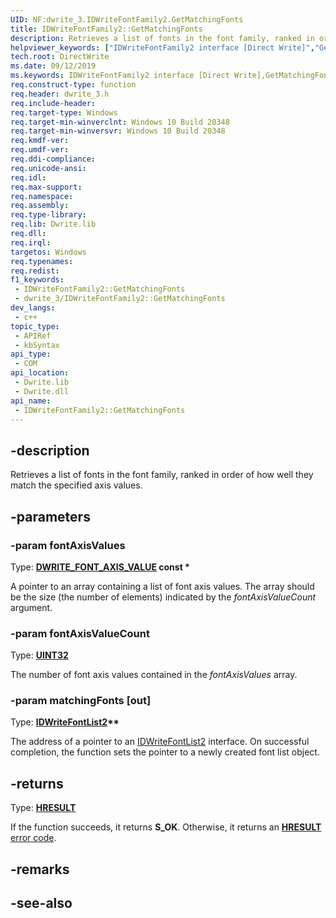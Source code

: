 ```yaml
---
UID: NF:dwrite_3.IDWriteFontFamily2.GetMatchingFonts
title: IDWriteFontFamily2::GetMatchingFonts
description: Retrieves a list of fonts in the font family, ranked in order of how well they match the specified axis values.
helpviewer_keywords: ["IDWriteFontFamily2 interface [Direct Write]","GetMatchingFonts method","IDWriteFontFamily2.GetMatchingFonts","IDWriteFontFamily2::GetMatchingFonts","GetMatchingFonts","GetMatchingFonts method [Direct Write]","GetMatchingFonts method [Direct Write]","IDWriteFontFamily2 interface","directwrite.idwritefontfamily2_getmatchingfont","dwrite_3/IDWriteFontFamily2::GetMatchingFonts"]
tech.root: DirectWrite
ms.date: 09/12/2019
ms.keywords: IDWriteFontFamily2 interface [Direct Write],GetMatchingFonts method, IDWriteFontFamily2.GetMatchingFonts, IDWriteFontFamily2::GetMatchingFonts, GetMatchingFonts, GetMatchingFonts method [Direct Write], GetMatchingFonts method [Direct Write],IDWriteFontFamily2 interface, directwrite.idwritefontfamily2_getmatchingfont, dwrite_3/IDWriteFontFamily2::GetMatchingFonts
req.construct-type: function
req.header: dwrite_3.h
req.include-header: 
req.target-type: Windows
req.target-min-winverclnt: Windows 10 Build 20348
req.target-min-winversvr: Windows 10 Build 20348
req.kmdf-ver: 
req.umdf-ver: 
req.ddi-compliance: 
req.unicode-ansi: 
req.idl: 
req.max-support: 
req.namespace: 
req.assembly: 
req.type-library: 
req.lib: Dwrite.lib
req.dll: 
req.irql: 
targetos: Windows
req.typenames: 
req.redist: 
f1_keywords:
 - IDWriteFontFamily2::GetMatchingFonts
 - dwrite_3/IDWriteFontFamily2::GetMatchingFonts
dev_langs:
 - c++
topic_type:
 - APIRef
 - kbSyntax
api_type:
 - COM
api_location:
 - Dwrite.lib
 - Dwrite.dll
api_name:
 - IDWriteFontFamily2::GetMatchingFonts
---
```


## -description

Retrieves a list of fonts in the font family, ranked in order of how well they match the specified axis values.

## -parameters

### -param fontAxisValues

Type: **[DWRITE_FONT_AXIS_VALUE](./ns-dwrite_3-dwrite_font_axis_value.md) const \***

A pointer to an array containing a list of font axis values. The array should be the size (the number of elements) indicated by the *fontAxisValueCount* argument.

### -param fontAxisValueCount

Type: **[UINT32](/windows/win32/winprog/windows-data-types)**

The number of font axis values contained in the *fontAxisValues* array.

### -param matchingFonts [out]

Type: **[IDWriteFontList2](./nn-dwrite_3-idwritefontlist2.md)\*\***

The address of a pointer to an [IDWriteFontList2](./nn-dwrite_3-idwritefontlist2.md) interface. On successful completion, the function sets the pointer to a newly created font list object.

## -returns

Type: **[HRESULT](/windows/win32/com/structure-of-com-error-codes)**

If the function succeeds, it returns **S_OK**. Otherwise, it returns an [**HRESULT**](/windows/win32/com/structure-of-com-error-codes) [error code](/windows/win32/com/com-error-codes-10).

## -remarks

## -see-also
